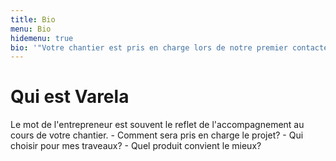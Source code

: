 ```yaml
---
title: Bio
menu: Bio
hidemenu: true
bio: '"Votre chantier est pris en charge lors de notre premier contacte, et respecte votre agenda. <br/>15 ans dans ce domaine me permettent de proposer des solutions modulables selon vos souhaits et vos besoins". - Jackson Varela'
---
```


# Qui est Varela

Le mot de l'entrepreneur est souvent le reflet de l'accompagnement au cours de votre chantier. - Comment sera pris en charge le projet? - Qui choisir pour mes traveaux? - Quel produit convient le mieux?
